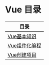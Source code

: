 # Vue 目录

| 目录 |
| --- | 
|[Vue基本知识](https://github.com/WTxiaomage/learning-repository/blob/master/Vue/01_vue_base.md) |
|[Vue组件化编程](https://github.com/WTxiaomage/learning-repository/blob/master/Vue/02_Vue_component_programming.md#list-two) |
|[Vue创建项目](https://github.com/WTxiaomage/learning-repository/blob/master/Vue/03_Vue_practice.md) |




